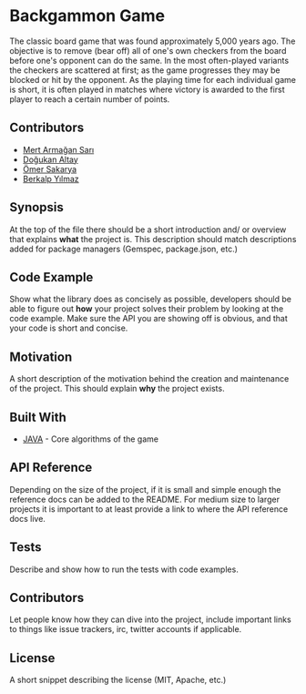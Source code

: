 # Backgammon Game

The classic board game that was found approximately 5,000 years ago. The objective is to remove (bear off) all of one's own checkers from the board before one's opponent can do the same. In the most often-played variants the checkers are scattered at first; as the game progresses they may be blocked or hit by the opponent. As the playing time for each individual game is short, it is often played in matches where victory is awarded to the first player to reach a certain number of points.
## Contributors

* [Mert Armağan Sarı](https://github.com/mertarmagan)
* [Doğukan Altay](https://github.com/DogukanAltay)
* [Ömer Sakarya](https://github.com/ay0)
* [Berkalp Yılmaz](https://github.com/Mini0n92)

## Synopsis

At the top of the file there should be a short introduction and/ or overview that explains **what** the project is. This description should match descriptions added for package managers (Gemspec, package.json, etc.)

## Code Example

Show what the library does as concisely as possible, developers should be able to figure out **how** your project solves their problem by looking at the code example. Make sure the API you are showing off is obvious, and that your code is short and concise.

## Motivation

A short description of the motivation behind the creation and maintenance of the project. This should explain **why** the project exists.

## Built With

* [JAVA](https://www.java.com/) - Core algorithms of the game


## API Reference

Depending on the size of the project, if it is small and simple enough the reference docs can be added to the README. For medium size to larger projects it is important to at least provide a link to where the API reference docs live.

## Tests

Describe and show how to run the tests with code examples.

## Contributors

Let people know how they can dive into the project, include important links to things like issue trackers, irc, twitter accounts if applicable.

## License

A short snippet describing the license (MIT, Apache, etc.)
